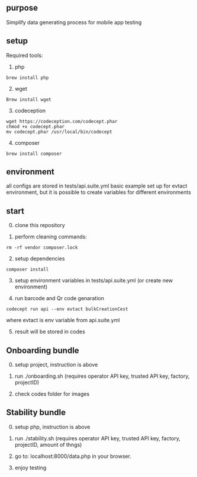 

## purpose

Simplify data generating process for mobile app testing

## setup

Required tools:
1. php

```
brew install php
```

2. wget

```
Brew install wget 
```

3. codeception

```
wget https://codeception.com/codecept.phar
chmod +x codecept.phar
mv codecept.phar /usr/local/bin/codecept
```

4. composer

```
brew install composer
```

## environment 
all configs are stored in tests/api.suite.yml
basic example set up for evtact environment, but it is possible to create variables for different environments
	
## start
0. clone this repository 

1. perform cleaning commands:

```
rm -rf vendor composer.lock
```

2. setup dependencies

```
composer install
```

3. setup environment variables in tests/api.suite.yml (or create new environment)

4. run barcode and Qr code genaration

```
codecept run api --env evtact bulkCreationCest
```

where evtact is env variable from api.suite.yml

5. result will be stored in codes

## Onboarding bundle

0. setup project, instruction is above

1. run ./onboarding.sh (requires operator API key, trusted API key, factory, projectID)

2. check codes folder for images

## Stability bundle

0. setup php, instruction is above

1. run ./stability.sh (requires operator API key, trusted API key, factory, projectID, amount of thngs)

2. go to: localhost:8000/data.php in your browser.

3. enjoy testing